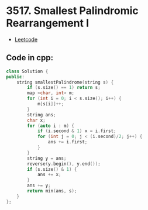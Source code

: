 # 3517. Smallest Palindromic Rearrangement I
- [Leetcode](https://leetcode.com/problems/smallest-palindromic-rearrangement-i/description/)
## Code in cpp:
```cpp
class Solution {
public:
    string smallestPalindrome(string s) {
        if (s.size() == 1) return s;
        map <char, int> m;
        for (int i = 0; i < s.size(); i++) {
            m[s[i]]++;
        }
        string ans;
        char x;
        for (auto i : m) {
            if (i.second & 1) x = i.first;
            for (int j = 0; j < (i.second)/2; j++) {
                ans += i.first;
            }
        }
        string y = ans;
        reverse(y.begin(), y.end());
        if (s.size() & 1) {
            ans += x;
        }
        ans += y;
        return min(ans, s);
    }
};
```
